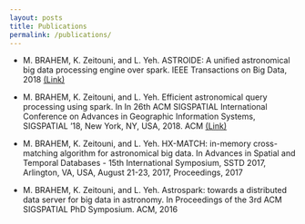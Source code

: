 ```yaml
---
layout: posts
title: Publications
permalink: /publications/
---
```


* M. BRAHEM, K. Zeitouni, and L. Yeh. ASTROIDE: A unified astronomical big data processing
engine over spark. IEEE Transactions on Big Data, 2018 [(Link)](http://perso.prism.uvsq.fr/users/zeitouni/papers/TBD2018_Preprint.pdf)

* M. BRAHEM, K. Zeitouni, and L. Yeh. Efficient astronomical query processing using spark. In
In 26th ACM SIGSPATIAL International Conference on Advances in Geographic Information
Systems, SIGSPATIAL ’18, New York, NY, USA, 2018. ACM [(Link)](http://perso.prism.uvsq.fr/users/zeitouni/papers/SIGSPATIAL2018_Preprint.pdf)

* M. BRAHEM, K. Zeitouni, and L. Yeh. HX-MATCH: in-memory cross-matching algorithm
for astronomical big data. In Advances in Spatial and Temporal Databases - 15th International
Symposium, SSTD 2017, Arlington, VA, USA, August 21-23, 2017, Proceedings, 2017

* M. BRAHEM, K. Zeitouni, and L. Yeh. Astrospark: towards a distributed data server for big
data in astronomy. In Proceedings of the 3rd ACM SIGSPATIAL PhD Symposium. ACM, 2016

